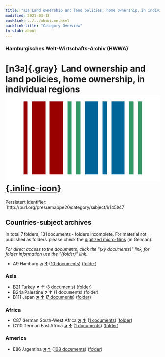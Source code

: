 ```yaml
---
title: "n3a Land ownership and land policies, home ownership, in individual regions"
modified: 2021-03-13
backlink: ../../about.en.html
backlink-title: "Category Overview"
fn-stub: about
---
```


### Hamburgisches Welt-Wirtschafts-Archiv (HWWA)

# [n3a]{.gray}&#8201; Land ownership and land policies, home ownership, in individual regions &#160; [![Wikidata](/images/Wikidata-logo.svg "Wikidata"){.inline-icon}](http://www.wikidata.org/entity/Q99428022)

<div class="hint">Persistent Identifier: `http://purl.org/pressemappe20/category/subject/i/145047`</div>







## Countries-subject archives





In total 7 folders, 131 documents - folders incomplete.
For material not published as folders, please check the [digitized micro-films](/film/h1_sh.de.html) (in German).

_For direct access to the documents, click the "(xy documents)" link, for folder information use the "(folder)" link._


- A9 Hamburg [**&nearr;**](../../../geo/i/140905/about.en.html "Hamburg (all folders)") [**&uarr;**](../../../geo/about.en.html#A9 "Country category system") (<a href="https://pm20.zbw.eu/iiifview/folder/sh/140905,145047" title="about: Hamburg : Land ownership and land policies, home ownership, in individual regions" target="_blank">10 documents</a>) ([folder](../../../../folder/sh/1409xx/140905/1450xx/145047/about.en.html))

### Asia

- B21 Turkey [**&nearr;**](../../../geo/i/141111/about.en.html "Turkey (all folders)") [**&uarr;**](../../../geo/about.en.html#B21 "Country category system") (<a href="https://pm20.zbw.eu/iiifview/folder/sh/141111,145047" title="about: Turkey : Land ownership and land policies, home ownership, in individual regions" target="_blank">3 documents</a>) ([folder](../../../../folder/sh/1411xx/141111/1450xx/145047/about.en.html))
- B24a Palestine [**&nearr;**](../../../geo/i/141115/about.en.html "Palestine (all folders)") [**&uarr;**](../../../geo/about.en.html#B24a "Country category system") (<a href="https://pm20.zbw.eu/iiifview/folder/sh/141115,145047" title="about: Palestine : Land ownership and land policies, home ownership, in individual regions" target="_blank">1 documents</a>) ([folder](../../../../folder/sh/1411xx/141115/1450xx/145047/about.en.html))
- B111 Japan [**&nearr;**](../../../geo/i/141272/about.en.html "Japan (all folders)") [**&uarr;**](../../../geo/about.en.html#B111 "Country category system") (<a href="https://pm20.zbw.eu/iiifview/folder/sh/141272,145047" title="about: Japan : Land ownership and land policies, home ownership, in individual regions" target="_blank">7 documents</a>) ([folder](../../../../folder/sh/1412xx/141272/1450xx/145047/about.en.html))

### Africa

- C87 German South-West Africa [**&nearr;**](../../../geo/i/141450/about.en.html "German South-West Africa (all folders)") [**&uarr;**](../../../geo/about.en.html#C87 "Country category system") (<a href="https://pm20.zbw.eu/iiifview/folder/sh/141450,145047" title="about: German South-West Africa : Land ownership and land policies, home ownership, in individual regions" target="_blank">1 documents</a>) ([folder](../../../../folder/sh/1414xx/141450/1450xx/145047/about.en.html))
- C110 German East Africa [**&nearr;**](../../../geo/i/141471/about.en.html "German East Africa (all folders)") [**&uarr;**](../../../geo/about.en.html#C110 "Country category system") (<a href="https://pm20.zbw.eu/iiifview/folder/sh/141471,145047" title="about: German East Africa : Land ownership and land policies, home ownership, in individual regions" target="_blank">1 documents</a>) ([folder](../../../../folder/sh/1414xx/141471/1450xx/145047/about.en.html))

### America

- E86 Argentina [**&nearr;**](../../../geo/i/141692/about.en.html "Argentina (all folders)") [**&uarr;**](../../../geo/about.en.html#E86 "Country category system") (<a href="https://pm20.zbw.eu/iiifview/folder/sh/141692,145047" title="about: Argentina : Land ownership and land policies, home ownership, in individual regions" target="_blank">108 documents</a>) ([folder](../../../../folder/sh/1416xx/141692/1450xx/145047/about.en.html))








